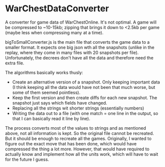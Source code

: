 # WarChestDataConverter

A converter for game data of WarChestOnline. It's not optimal. A game will be compressed to ~10-15kb; zipping that brings it down to <2.5kb per game (maybe less when compressing many at a time).

bigToSmallConverter.js is the main file that converts the game data to a smaller format. It expects one big json wth all the snapshots (unlike in the replay, where they come in many files with 20 snapshots per file). Unfortunately, the decrees don't have all the data and therefore need the extra file.

The algorithms basically works thusly:

- Create an alternative version of a snapshot. Only keeping important data (I think keeping all the data would have not been that much worse, but some of them seemed pointless).
- Keep the first version and then create diffs for each new snapshot. The snapshot just says which fields have changed.
- Replacing all the strings wit shorter strings (essentially numbers)
- Writing the data out to a file (with one match = one line in the output, so that I can basically read it line by line).

The process converts most of the values to strings and as mentioned above, not all information is kept. So the original file cannot be recreated. But it should be enough to recreate all the games. Originally, I wanted to figure out the exact move that has been done, which would have compressed the thing a lot more. However, that would have required to actually know and implement how all the units work, which will have to wait for the future I guess.
